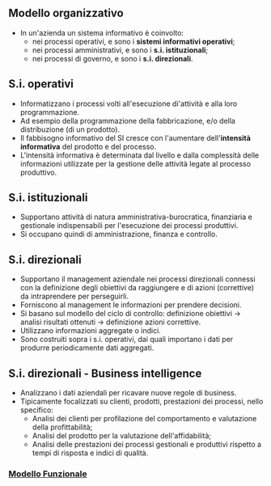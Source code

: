 ## Modello organizzativo
- In un'azienda un sistema informativo è coinvolto: 
   - nei processi operativi, e sono i **sistemi informativi operativi**;
   - nei processi amministrativi, e sono i **s.i. istituzionali**;
   - nei processi di governo, e sono i **s.i. direzionali**.

## S.i. operativi
- Informatizzano i processi volti all'esecuzione di'attività e alla loro programmazione.
- Ad esempio della programmazione della fabbricazione, e/o della distribuzione (di un prodotto).
- Il fabbisogno informativo del SI cresce con l'aumentare dell'**intensità informativa** del prodotto e del processo.
- L'intensità informativa è determinata dal livello e dalla complessità delle informazioni utilizzate per la gestione delle attività legate al processo produttivo.

## S.i. istituzionali
- Supportano attività di natura amministrativa-burocratica, finanziaria e gestionale indispensabili per l'esecuzione dei processi produttivi.
- Si occupano quindi di amministrazione, finanza e controllo.

## S.i. direzionali
- Supportano il management aziendale nei processi direzionali connessi con la definizione degli obiettivi da raggiungere e di azioni (correttive) da intraprendere per perseguirli.
- Forniscono al management le informazioni per prendere decisioni.
- Si basano sul modello del ciclo di controllo: definizione obiettivi -> analisi risultati ottenuti -> definizione azioni correttive.
- Utilizzano informazioni aggregate o indici.
- Sono costruiti sopra i s.i. operativi, dai quali importano i dati per produrre periodicamente dati aggregati.

## S.i. direzionali - Business intelligence
- Analizzano i dati aziendali per ricavare nuove regole di business.
- Tipicamente focalizzati su clienti, prodotti, prestazioni dei processi, nello specifico:
   - Analisi dei clienti per profilazione del comportamento e valutazione della profittabilità;
   - Analisi del prodotto per la valutazione dell'affidabilità;
   - Analisi delle prestazioni dei processi gestionali e produttivi rispetto a tempi di risposta e indici di qualità.


### [Modello Funzionale](https://github.com/Gabri432/Sistemi_informativi/blob/master/capitolo_1/modello_funzionale.md)